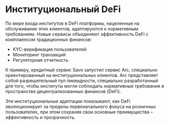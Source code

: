 # Институциональный DeFi

По мере входа институтов в DeFi платформы, нацеленные на обслуживание этих клиентов, адаптируются к нормативным требованиям. Новые сервисы объединяют эффективность DeFi с комплаенсом традиционных финансов:

- KYC-верификация пользователей
- Мониторинг транзакций
- Регуляторная отчетность

К примеру, кредитный сервис Save запустил сервис Arc, специально ориентированный на институциональных клиентов. Arc представляет собой разрешительный пул ликвидности, специально разработанный для того, чтобы институты могли соблюдать нормативные требования в пространстве децентрализованных финансов (DeFi).

Эти институциональные адаптации показывают, как DeFi эволюционирует за пределы первоначального фокуса на розничных пользователях, при этом сохраняя свои основные преимущества – эффективность и прозрачность.